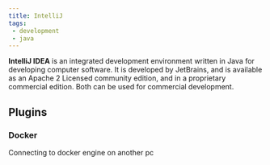 ```yaml
---
title: IntelliJ
tags:
 - development
 - java
--- 
```


**IntelliJ IDEA** is an integrated development environment written in Java for developing computer software. It is developed by JetBrains, and is available as an Apache 2 Licensed community edition, and in a proprietary commercial edition. Both can be used for commercial development.
<!--more-->
## Plugins

### Docker

Connecting to docker engine on another pc
